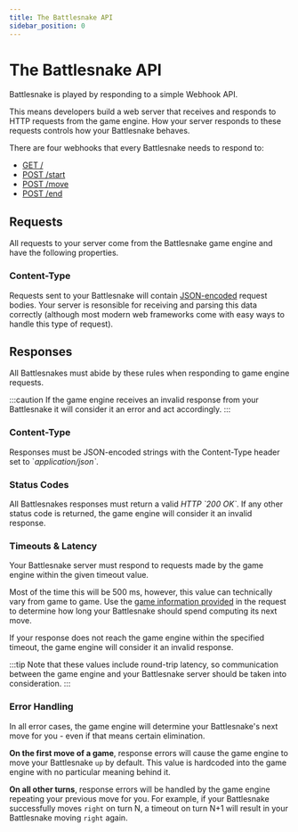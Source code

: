 ```yaml
---
title: The Battlesnake API
sidebar_position: 0
---
```


# The Battlesnake API

Battlesnake is played by responding to a simple Webhook API. 

This means developers build a web server that receives and responds to HTTP requests from the game engine. How your server responds to these requests controls how your Battlesnake behaves.

There are four webhooks that every Battlesnake needs to respond to:
* [GET /](api/requests/info.md)
* [POST /start](api/requests/start.md)
* [POST /move](api/requests/move.md)
* [POST /end](api/requests/end.md)

## Requests

All requests to your server come from the Battlesnake game engine and have the following properties.

### Content-Type

Requests sent to your Battlesnake will contain [JSON-encoded](https://www.json.org/) request bodies. Your server is resonsible for receiving and parsing this data correctly (although most modern web frameworks come with easy ways to handle this type of request).

## Responses

All Battlesnakes must abide by these rules when responding to game engine requests. 

:::caution
If the game engine receives an invalid response from your Battlesnake it will consider it an error and act accordingly.
:::

### Content-Type

Responses must be JSON-encoded strings with the Content-Type header set to \`_application/json\`_. 

### Status Codes

All Battlesnakes responses must return a valid _HTTP \`200 OK\`_. If any other status code is returned, the game engine will consider it an invalid response.

### Timeouts & Latency

Your Battlesnake server must respond to requests made by the game engine within the given timeout value. 

Most of the time this will be 500 ms, however, this value can technically vary from game to game. Use the [game information provided](api/objects/game.md) in the request to determine how long your Battlesnake should spend computing its next move.

If your response does not reach the game engine within the specified timeout, the game engine will consider it an invalid response.

:::tip
Note that these values include round-trip latency, so communication between the game engine and your Battlesnake server should be taken into consideration.
:::

### Error Handling

In all error cases, the game engine will determine your Battlesnake's next move for you - even if that means certain elimination.

**On the first move of a game**, response errors will cause the game engine to move your Battlesnake `up` by default. This value is hardcoded into the game engine with no particular meaning behind it.

**On all other turns**, response errors will be handled by the game engine repeating your previous move for you. For example, if your Battlesnake successfully moves `right` on turn N, a timeout on turn N+1 will result in your Battlesnake moving `right` again.
